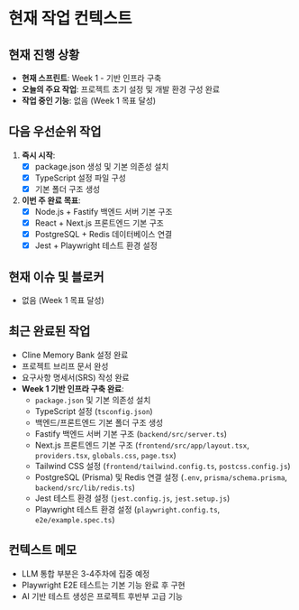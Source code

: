 # 현재 작업 컨텍스트

## 현재 진행 상황
- **현재 스프린트**: Week 1 - 기반 인프라 구축
- **오늘의 주요 작업**: 프로젝트 초기 설정 및 개발 환경 구성 완료
- **작업 중인 기능**: 없음 (Week 1 목표 달성)

## 다음 우선순위 작업
1. **즉시 시작**: 
   - [x] package.json 생성 및 기본 의존성 설치
   - [x] TypeScript 설정 파일 구성
   - [x] 기본 폴더 구조 생성

2. **이번 주 완료 목표**:
   - [x] Node.js + Fastify 백엔드 서버 기본 구조
   - [x] React + Next.js 프론트엔드 기본 구조
   - [x] PostgreSQL + Redis 데이터베이스 연결
   - [x] Jest + Playwright 테스트 환경 설정

## 현재 이슈 및 블로커
- 없음 (Week 1 목표 달성)

## 최근 완료된 작업
- Cline Memory Bank 설정 완료
- 프로젝트 브리프 문서 완성
- 요구사항 명세서(SRS) 작성 완료
- **Week 1 기반 인프라 구축 완료**:
    - `package.json` 및 기본 의존성 설치
    - TypeScript 설정 (`tsconfig.json`)
    - 백엔드/프론트엔드 기본 폴더 구조 생성
    - Fastify 백엔드 서버 기본 구조 (`backend/src/server.ts`)
    - Next.js 프론트엔드 기본 구조 (`frontend/src/app/layout.tsx`, `providers.tsx`, `globals.css`, `page.tsx`)
    - Tailwind CSS 설정 (`frontend/tailwind.config.ts`, `postcss.config.js`)
    - PostgreSQL (Prisma) 및 Redis 연결 설정 (`.env`, `prisma/schema.prisma`, `backend/src/lib/redis.ts`)
    - Jest 테스트 환경 설정 (`jest.config.js`, `jest.setup.js`)
    - Playwright 테스트 환경 설정 (`playwright.config.ts`, `e2e/example.spec.ts`)

## 컨텍스트 메모
- LLM 통합 부분은 3-4주차에 집중 예정
- Playwright E2E 테스트는 기본 기능 완료 후 구현
- AI 기반 테스트 생성은 프로젝트 후반부 고급 기능
